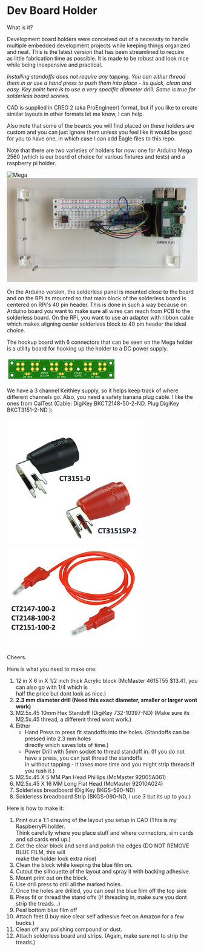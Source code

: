 # Dev Board Holder

What is it?

Development board holders were conceived out of a necessity to handle <br>
multiple embedded development projects while keeping things organized <br>
and neat.  This is the latest version that has been streamlined to require <br>
as little fabrication time as possible.  It is made to be robust and look nice while being inexpensive and practical. <br>

_Installing standoffs does not require any tapping.  You can either thread them in or use a hand press to push them into place - its quick, clean and easy.  Key point here is to use a very specific diameter drill.  Same is true for solderless board screws._

CAD is supplied in CREO 2 (aka ProEngineer) format, but if you like to create <br>
similar layouts in other formats let me know, I can help. <br>

Also note that some of the boards you will find placed on these holders are <br>
custom and you can just ignore them unless you feel like it would be good <br>
for you to have one, in which case I can add Eagle files to this repo. <br>

Note that there are two varieties of holders for now:  one for Arduino Mega 2560 (which is our board of choice for various fixtures and tests) and a raspberry pi holder.  

![Mega](/docs/readme-assets/mega2560.png)
![Rpi](/docs/readme-assets/rpi.jpg)

On the Arduino version, the solderless panel is mounted close to the board and on the RPi its mounted so that main block of the solderless board is centered on RPi's 40 pin header.  This is done in such a way because on Arduino board you want to make sure all wires can reach from PCB to the solderless board.  On the RPi, you want to use an adapter with ribbon cable which makes aligning center solderless block to 40 pin header the ideal choice.

The hookup board with 6 connectors that can be seen on the Mega holder is a utility board for hooking up the holder to a DC power supply.

![Board](/docs/readme-assets/bananaboard.png)

We have a 3 channel Keithley supply, so it helps keep track of where different channels go.  Also, you need a safety banana plug cable.  I like the ones from CalTest (Cable: DigiKey BKCT2148-50-2-ND, Plug DigiKey BKCT3151-2-ND ):

![Board](/docs/readme-assets/caltestbananajack.png)
![Board](/docs/readme-assets/caltestbananabanana.png)

Cheers. 

Here is what you need to make one:

1.  12 in X 6 in X 1/2 inch thick Acrylic block (McMaster 4615T55 $13.41, you can also go with 1/4 which is<br>
    half the price but dont look as nice.)  
2.  **2.3 mm diameter drill (Need this exact diameter, smaller or larger wont work)**
3.  M2.5x.45 10mm Hex Standoff (DigiKey 732-10397-ND) (Make sure its M2.5x.45 thread, a different thred wont work.)
4.  Either
    * Hand Press to press fit standoffs into the holes. (Standoffs can be pressed into 2.3 mm holes <br>
    directly which saves lots of time.)
    * Power Drill with 5mm socket to thread standoff in. (If you do not have a press, you can just thread the standoffs<br>
    in without tapping - it takes more time and you might strip threads if you rush it.)
5.  M2.5x.45 X 5 MM Pan Head Phillips (McMaster 92005A061)
6.  M2.5x.45 X 16 MM Long Flat Head (McMaster 92010A024)
7.  Solderless breadboard (DigiKey BKGS-590-ND)
8.  Solderless breadboard Strip (BKGS-090-ND, I use 3 but its up to you.)

Here is how to make it:

1. Print out a 1:1 drawing of the layout you setup in CAD (This is my RaspberryPi holder. <br>
Think carefully where you place stuff and where connectors, sim cards and sd cards end up.)
2. Get the clear block and send and polish the edges (DO NOT REMOVE BLUE FILM, this will <br>
make the holder look extra nice)
3. Clean the block while keeping the blue film on.
4. Cutout the silhouette of the layout and spray it with backing adhesive.
5. Mount print out on the block.
6. Use drill press to drill all the marked holes.
7. Once the holes are drilled, you can peal the blue film off the top side
8. Press fit or thread the stand offs (if threading in, make sure you dont <br>
strip the treads...)
9. Peal bottom blue film off
9. Attach feet (I buy nice clear self adhesive feet on Amazon for a few bucks.)
10. Clean off any polishing compound or dust.
11. Attach solderless board and strips. (Again, make sure not to strip the treads.)